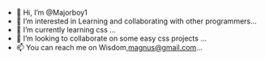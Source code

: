 - 👋 Hi, I’m @Majorboy1
- 👀 I’m interested in Learning and collaborating with other programmers...
- 🌱 I’m currently learning css ...
- 💞️ I’m looking to collaborate on some easy css projects ...
- 📫 You can reach me on Wisdom,magnus@gmail.com...

<!---
Majorboy1/Majorboy1 is a ✨ special ✨ repository because its `README.md` (this file) appears on your GitHub profile.
You can click the Preview link to take a look at your changes.
--->
